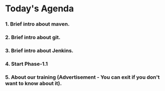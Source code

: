 # Today's Agenda

### 1. Brief intro about maven.

### 2. Brief intro about git.

### 3. Brief intro about Jenkins.

### 4. Start Phase-1.1

### 5. About our training (Advertisement - You can exit if you don't want to know about it).

